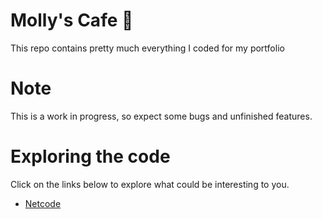 # Molly's Cafe 🍵

This repo contains pretty much everything I coded for my portfolio

# Note

This is a work in progress, so expect some bugs and unfinished features.

# Exploring the code

Click on the links below to explore what could be interesting to you.

- [Netcode](back/socket/)
